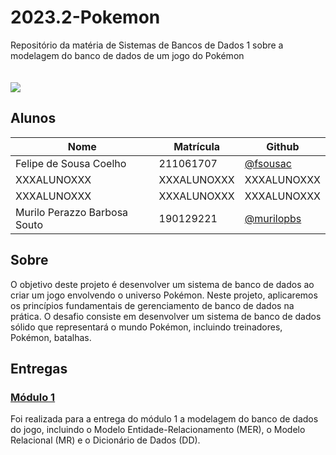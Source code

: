 # 2023.2-Pokemon
Repositório da matéria de Sistemas de Bancos de Dados 1 sobre a modelagem do banco de dados de um jogo do Pokémon
<br><br><br>
<img src="https://scontent.fbsb23-1.fna.fbcdn.net/v/t1.18169-9/13925422_152568501845177_8127161986761319001_n.png?_nc_cat=101&ccb=1-7&_nc_sid=9267fe&_nc_ohc=gR9IEySLzm8AX9Zwghp&_nc_ht=scontent.fbsb23-1.fna&oh=00_AfD8ohdWs32Tiv659Re250BSZ2I5vVGJGTajQCItFcXj9g&oe=65381071"/>

## Alunos

| Nome                             | Matrícula | Github                                         |
| -------------------------------- | --------- | ---------------------------------------------- |
| Felipe de Sousa Coelho           | 211061707 | [@fsousac](https://github.com/fsousac)         |
| XXXALUNOXXX                      | XXXALUNOXXX | XXXALUNOXXX                                  |
| XXXALUNOXXX                      | XXXALUNOXXX | XXXALUNOXXX                                  |
| Murilo Perazzo Barbosa Souto     | 190129221 | [@murilopbs](https://github.com/murilopbs)     |

## Sobre

O objetivo deste projeto é desenvolver um sistema de banco de dados ao criar um jogo envolvendo o universo Pokémon. Neste projeto, aplicaremos os princípios fundamentais de gerenciamento de banco de dados na prática. O desafio consiste em desenvolver um sistema de banco de dados sólido que representará o mundo Pokémon, incluindo treinadores, Pokémon, batalhas. 
## Entregas

### [Módulo 1](https://miro.com/app/board/uXjVMhnb5go=/?share_link_id=944002834733)
  Foi realizada para a entrega do módulo 1 a modelagem do banco de dados do jogo, incluindo o Modelo Entidade-Relacionamento (MER), o Modelo Relacional (MR) e o Dicionário de Dados (DD).
